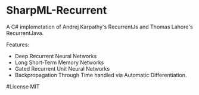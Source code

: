 # SharpML-Recurrent
A C# implemetation of Andrej Karpathy's RecurrentJs and Thomas Lahore's RecurrentJava.

Features:

- Deep Recurrent Neural Networks
- Long Short-Term Memory Networks
- Gated Recurrent Unit Neural Networks
- Backpropagation Through Time handled via Automatic Differentiation.


#License
MIT
